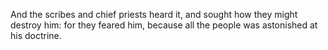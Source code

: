 And the scribes and chief priests heard it, and sought how they might destroy him: for they feared him, because all the people was astonished at his doctrine.
